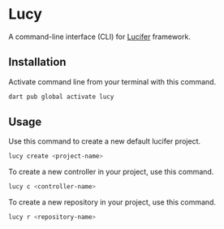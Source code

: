 # Lucy 

A command-line interface (CLI) for [Lucifer](https://pub.dev/packages/lucifer) framework.

## Installation 

Activate command line from your terminal with this command.

```bash
dart pub global activate lucy
```

## Usage 

Use this command to create a new default lucifer project.

```bash
lucy create <project-name>
```

To create a new controller in your project, use this command.

```bash
lucy c <controller-name>
```

To create a new repository in your project, use this command.

```bash
lucy r <repository-name>
```